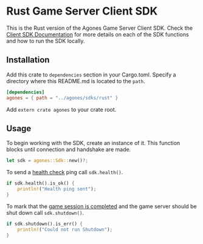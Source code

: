 # Rust Game Server Client SDK

This is the Rust version of the Agones Game Server Client SDK. 
Check the [Client SDK Documentation](../) for more details on each of the SDK functions and how to run the SDK locally.

## Installation

Add this crate to `dependencies` section in your Cargo.toml.
Specify a directory where this README.md is located to the `path`.

```toml
[dependencies]
agones = { path = "../agones/sdks/rust" }
```

Add `extern crate agones` to your crate root.

## Usage

To begin working with the SDK, create an instance of it. This function blocks until connection and handshake are made.

```rust
let sdk = agones::Sdk::new()?;
```

To send a [health check](../README.md#health) ping call `sdk.health()`.

```rust
if sdk.health().is_ok() {
    println!("Health ping sent");
}
```

To mark that the [game session is completed](../README.md#shutdown) and the game server should be shut down call `sdk.shutdown()`. 

```rust
if sdk.shutdown().is_err() {
    println!("Could not run Shutdown");
}
```
